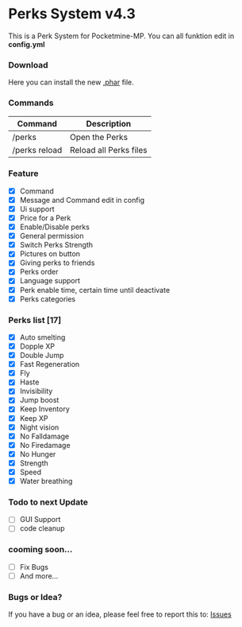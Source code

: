 # Perks System v4.3
This is a Perk System for Pocketmine-MP.
You can all funktion edit in **config.yml**

### Download
Here you can install the new [.phar](https://poggit.pmmp.io/ci/FlxiBoy1313/Perks/Perks/46) file.

### Commands
|**Command**|**Description**|
|-----------|---------------|
|/perks |Open the Perks |
|/perks reload| Reload all Perks files|

### Feature
- [X] Command
- [X] Message and Command edit in config
- [X] Ui support
- [X] Price for a Perk
- [X] Enable/Disable perks
- [X] General permission
- [X] Switch Perks Strength
- [X] Pictures on button
- [X] Giving perks to friends
- [X] Perks order
- [X] Language support
- [X] Perk enable time, certain time until deactivate
- [X] Perks categories

### Perks list [17]
- [X] Auto smelting
- [X] Dopple XP
- [X] Double Jump
- [X] Fast Regeneration
- [X] Fly
- [X] Haste
- [X] Invisibility
- [X] Jump boost
- [X] Keep Inventory
- [X] Keep XP
- [X] Night vision
- [X] No Falldamage
- [X] No Firedamage
- [X] No Hunger
- [X] Strength
- [X] Speed
- [X] Water breathing

### Todo to next Update
- [ ] GUI Support
- [ ] code cleanup

### cooming soon...
- [ ] Fix Bugs
- [ ] And more...

### Bugs or Idea?
If you have a bug or an idea, please feel free to report this to: [Issues](https://github.com/FlxiBoy1313/Perks/issues/new)
